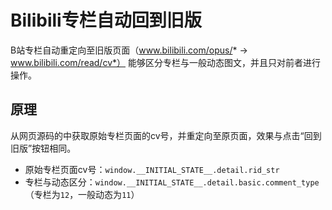 # Bilibili专栏自动回到旧版
B站专栏自动重定向至旧版页面（www.bilibili.com/opus/* -> www.bilibili.com/read/cv*）
能够区分专栏与一般动态图文，并且只对前者进行操作。

<!-- ## 安装
(GreasyFork)[greasyfork.org/zh-CN/scripts/]

## 源码
(GitHub)[github.com/Xyc1596/bilibili-article-old/blob/main/bilibili-article-old.js] -->

## 原理
从网页源码的中获取原始专栏页面的cv号，并重定向至原页面，效果与点击“回到旧版”按钮相同。
* 原始专栏页面cv号：`window.__INITIAL_STATE__.detail.rid_str`
* 专栏与动态区分：`window.__INITIAL_STATE__.detail.basic.comment_type`（专栏为`12`，一般动态为`11`）
